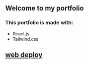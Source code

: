 ## Welcome to my portfolio

### This portfolio is made with:

- React.js
- Tailwind.css

## [web deploy](https://baltazar-legacy.vercel.app/)
